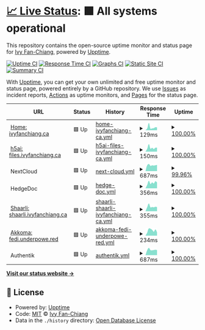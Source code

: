 # [📈 Live Status](https://status.ivyfanchiang.ca): <!--live status--> **🟩 All systems operational**

This repository contains the open-source uptime monitor and status page for [Ivy Fan-Chiang](https://ivyfanchiang.ca), powered by [Upptime](https://github.com/upptime/upptime).

[![Uptime CI](https://github.com/hexadecimalDinosaur/status.ivyfanchiang.ca/workflows/Uptime%20CI/badge.svg)](https://github.com/hexadecimalDinosaur/status.ivyfanchiang.ca/actions?query=workflow%3A%22Uptime+CI%22)
[![Response Time CI](https://github.com/hexadecimalDinosaur/status.ivyfanchiang.ca/workflows/Response%20Time%20CI/badge.svg)](https://github.com/hexadecimalDinosaur/status.ivyfanchiang.ca/actions?query=workflow%3A%22Response+Time+CI%22)
[![Graphs CI](https://github.com/hexadecimalDinosaur/status.ivyfanchiang.ca/workflows/Graphs%20CI/badge.svg)](https://github.com/hexadecimalDinosaur/status.ivyfanchiang.ca/actions?query=workflow%3A%22Graphs+CI%22)
[![Static Site CI](https://github.com/hexadecimalDinosaur/status.ivyfanchiang.ca/workflows/Static%20Site%20CI/badge.svg)](https://github.com/hexadecimalDinosaur/status.ivyfanchiang.ca/actions?query=workflow%3A%22Static+Site+CI%22)
[![Summary CI](https://github.com/hexadecimalDinosaur/status.ivyfanchiang.ca/workflows/Summary%20CI/badge.svg)](https://github.com/hexadecimalDinosaur/status.ivyfanchiang.ca/actions?query=workflow%3A%22Summary+CI%22)

With [Upptime](https://upptime.js.org), you can get your own unlimited and free uptime monitor and status page, powered entirely by a GitHub repository. We use [Issues](https://github.com/hexadecimalDinosaur/status.ivyfanchiang.ca/issues) as incident reports, [Actions](https://github.com/hexadecimalDinosaur/status.ivyfanchiang.ca/actions) as uptime monitors, and [Pages](https://status.ivyfanchiang.ca) for the status page.

<!--start: status pages-->
<!-- This summary is generated by Upptime (https://github.com/upptime/upptime) -->
<!-- Do not edit this manually, your changes will be overwritten -->
<!-- prettier-ignore -->
| URL | Status | History | Response Time | Uptime |
| --- | ------ | ------- | ------------- | ------ |
| <img alt="" src="https://icons.duckduckgo.com/ip3/ivyfanchiang.ca.ico" height="13"> [Home: ivyfanchiang.ca](https://ivyfanchiang.ca) | 🟩 Up | [home-ivyfanchiang-ca.yml](https://github.com/hexadecimalDinosaur/status.ivyfanchiang.ca/commits/HEAD/history/home-ivyfanchiang-ca.yml) | <details><summary><img alt="Response time graph" src="./graphs/home-ivyfanchiang-ca/response-time-week.png" height="20"> 129ms</summary><br><a href="https://status.ivyfanchiang.ca/history/home-ivyfanchiang-ca"><img alt="Response time 427" src="https://img.shields.io/endpoint?url=https%3A%2F%2Fraw.githubusercontent.com%2FhexadecimalDinosaur%2Fstatus.ivyfanchiang.ca%2FHEAD%2Fapi%2Fhome-ivyfanchiang-ca%2Fresponse-time.json"></a><br><a href="https://status.ivyfanchiang.ca/history/home-ivyfanchiang-ca"><img alt="24-hour response time 128" src="https://img.shields.io/endpoint?url=https%3A%2F%2Fraw.githubusercontent.com%2FhexadecimalDinosaur%2Fstatus.ivyfanchiang.ca%2FHEAD%2Fapi%2Fhome-ivyfanchiang-ca%2Fresponse-time-day.json"></a><br><a href="https://status.ivyfanchiang.ca/history/home-ivyfanchiang-ca"><img alt="7-day response time 129" src="https://img.shields.io/endpoint?url=https%3A%2F%2Fraw.githubusercontent.com%2FhexadecimalDinosaur%2Fstatus.ivyfanchiang.ca%2FHEAD%2Fapi%2Fhome-ivyfanchiang-ca%2Fresponse-time-week.json"></a><br><a href="https://status.ivyfanchiang.ca/history/home-ivyfanchiang-ca"><img alt="30-day response time 132" src="https://img.shields.io/endpoint?url=https%3A%2F%2Fraw.githubusercontent.com%2FhexadecimalDinosaur%2Fstatus.ivyfanchiang.ca%2FHEAD%2Fapi%2Fhome-ivyfanchiang-ca%2Fresponse-time-month.json"></a><br><a href="https://status.ivyfanchiang.ca/history/home-ivyfanchiang-ca"><img alt="1-year response time 500" src="https://img.shields.io/endpoint?url=https%3A%2F%2Fraw.githubusercontent.com%2FhexadecimalDinosaur%2Fstatus.ivyfanchiang.ca%2FHEAD%2Fapi%2Fhome-ivyfanchiang-ca%2Fresponse-time-year.json"></a></details> | <details><summary><a href="https://status.ivyfanchiang.ca/history/home-ivyfanchiang-ca">100.00%</a></summary><a href="https://status.ivyfanchiang.ca/history/home-ivyfanchiang-ca"><img alt="All-time uptime 99.99%" src="https://img.shields.io/endpoint?url=https%3A%2F%2Fraw.githubusercontent.com%2FhexadecimalDinosaur%2Fstatus.ivyfanchiang.ca%2FHEAD%2Fapi%2Fhome-ivyfanchiang-ca%2Fuptime.json"></a><br><a href="https://status.ivyfanchiang.ca/history/home-ivyfanchiang-ca"><img alt="24-hour uptime 100.00%" src="https://img.shields.io/endpoint?url=https%3A%2F%2Fraw.githubusercontent.com%2FhexadecimalDinosaur%2Fstatus.ivyfanchiang.ca%2FHEAD%2Fapi%2Fhome-ivyfanchiang-ca%2Fuptime-day.json"></a><br><a href="https://status.ivyfanchiang.ca/history/home-ivyfanchiang-ca"><img alt="7-day uptime 100.00%" src="https://img.shields.io/endpoint?url=https%3A%2F%2Fraw.githubusercontent.com%2FhexadecimalDinosaur%2Fstatus.ivyfanchiang.ca%2FHEAD%2Fapi%2Fhome-ivyfanchiang-ca%2Fuptime-week.json"></a><br><a href="https://status.ivyfanchiang.ca/history/home-ivyfanchiang-ca"><img alt="30-day uptime 100.00%" src="https://img.shields.io/endpoint?url=https%3A%2F%2Fraw.githubusercontent.com%2FhexadecimalDinosaur%2Fstatus.ivyfanchiang.ca%2FHEAD%2Fapi%2Fhome-ivyfanchiang-ca%2Fuptime-month.json"></a><br><a href="https://status.ivyfanchiang.ca/history/home-ivyfanchiang-ca"><img alt="1-year uptime 99.98%" src="https://img.shields.io/endpoint?url=https%3A%2F%2Fraw.githubusercontent.com%2FhexadecimalDinosaur%2Fstatus.ivyfanchiang.ca%2FHEAD%2Fapi%2Fhome-ivyfanchiang-ca%2Fuptime-year.json"></a></details>
| <img alt="" src="https://icons.duckduckgo.com/ip3/files.ivyfanchiang.ca.ico" height="13"> [h5ai: files.ivyfanchiang.ca](https://files.ivyfanchiang.ca) | 🟩 Up | [h5ai-files-ivyfanchiang-ca.yml](https://github.com/hexadecimalDinosaur/status.ivyfanchiang.ca/commits/HEAD/history/h5ai-files-ivyfanchiang-ca.yml) | <details><summary><img alt="Response time graph" src="./graphs/h5ai-files-ivyfanchiang-ca/response-time-week.png" height="20"> 150ms</summary><br><a href="https://status.ivyfanchiang.ca/history/h5ai-files-ivyfanchiang-ca"><img alt="Response time 313" src="https://img.shields.io/endpoint?url=https%3A%2F%2Fraw.githubusercontent.com%2FhexadecimalDinosaur%2Fstatus.ivyfanchiang.ca%2FHEAD%2Fapi%2Fh5ai-files-ivyfanchiang-ca%2Fresponse-time.json"></a><br><a href="https://status.ivyfanchiang.ca/history/h5ai-files-ivyfanchiang-ca"><img alt="24-hour response time 154" src="https://img.shields.io/endpoint?url=https%3A%2F%2Fraw.githubusercontent.com%2FhexadecimalDinosaur%2Fstatus.ivyfanchiang.ca%2FHEAD%2Fapi%2Fh5ai-files-ivyfanchiang-ca%2Fresponse-time-day.json"></a><br><a href="https://status.ivyfanchiang.ca/history/h5ai-files-ivyfanchiang-ca"><img alt="7-day response time 150" src="https://img.shields.io/endpoint?url=https%3A%2F%2Fraw.githubusercontent.com%2FhexadecimalDinosaur%2Fstatus.ivyfanchiang.ca%2FHEAD%2Fapi%2Fh5ai-files-ivyfanchiang-ca%2Fresponse-time-week.json"></a><br><a href="https://status.ivyfanchiang.ca/history/h5ai-files-ivyfanchiang-ca"><img alt="30-day response time 161" src="https://img.shields.io/endpoint?url=https%3A%2F%2Fraw.githubusercontent.com%2FhexadecimalDinosaur%2Fstatus.ivyfanchiang.ca%2FHEAD%2Fapi%2Fh5ai-files-ivyfanchiang-ca%2Fresponse-time-month.json"></a><br><a href="https://status.ivyfanchiang.ca/history/h5ai-files-ivyfanchiang-ca"><img alt="1-year response time 345" src="https://img.shields.io/endpoint?url=https%3A%2F%2Fraw.githubusercontent.com%2FhexadecimalDinosaur%2Fstatus.ivyfanchiang.ca%2FHEAD%2Fapi%2Fh5ai-files-ivyfanchiang-ca%2Fresponse-time-year.json"></a></details> | <details><summary><a href="https://status.ivyfanchiang.ca/history/h5ai-files-ivyfanchiang-ca">100.00%</a></summary><a href="https://status.ivyfanchiang.ca/history/h5ai-files-ivyfanchiang-ca"><img alt="All-time uptime 99.88%" src="https://img.shields.io/endpoint?url=https%3A%2F%2Fraw.githubusercontent.com%2FhexadecimalDinosaur%2Fstatus.ivyfanchiang.ca%2FHEAD%2Fapi%2Fh5ai-files-ivyfanchiang-ca%2Fuptime.json"></a><br><a href="https://status.ivyfanchiang.ca/history/h5ai-files-ivyfanchiang-ca"><img alt="24-hour uptime 100.00%" src="https://img.shields.io/endpoint?url=https%3A%2F%2Fraw.githubusercontent.com%2FhexadecimalDinosaur%2Fstatus.ivyfanchiang.ca%2FHEAD%2Fapi%2Fh5ai-files-ivyfanchiang-ca%2Fuptime-day.json"></a><br><a href="https://status.ivyfanchiang.ca/history/h5ai-files-ivyfanchiang-ca"><img alt="7-day uptime 100.00%" src="https://img.shields.io/endpoint?url=https%3A%2F%2Fraw.githubusercontent.com%2FhexadecimalDinosaur%2Fstatus.ivyfanchiang.ca%2FHEAD%2Fapi%2Fh5ai-files-ivyfanchiang-ca%2Fuptime-week.json"></a><br><a href="https://status.ivyfanchiang.ca/history/h5ai-files-ivyfanchiang-ca"><img alt="30-day uptime 100.00%" src="https://img.shields.io/endpoint?url=https%3A%2F%2Fraw.githubusercontent.com%2FhexadecimalDinosaur%2Fstatus.ivyfanchiang.ca%2FHEAD%2Fapi%2Fh5ai-files-ivyfanchiang-ca%2Fuptime-month.json"></a><br><a href="https://status.ivyfanchiang.ca/history/h5ai-files-ivyfanchiang-ca"><img alt="1-year uptime 99.77%" src="https://img.shields.io/endpoint?url=https%3A%2F%2Fraw.githubusercontent.com%2FhexadecimalDinosaur%2Fstatus.ivyfanchiang.ca%2FHEAD%2Fapi%2Fh5ai-files-ivyfanchiang-ca%2Fuptime-year.json"></a></details>
| <img alt="" src="https://icons.duckduckgo.com/ip3/null.ico" height="13"> NextCloud | 🟩 Up | [next-cloud.yml](https://github.com/hexadecimalDinosaur/status.ivyfanchiang.ca/commits/HEAD/history/next-cloud.yml) | <details><summary><img alt="Response time graph" src="./graphs/next-cloud/response-time-week.png" height="20"> 687ms</summary><br><a href="https://status.ivyfanchiang.ca/history/next-cloud"><img alt="Response time 908" src="https://img.shields.io/endpoint?url=https%3A%2F%2Fraw.githubusercontent.com%2FhexadecimalDinosaur%2Fstatus.ivyfanchiang.ca%2FHEAD%2Fapi%2Fnext-cloud%2Fresponse-time.json"></a><br><a href="https://status.ivyfanchiang.ca/history/next-cloud"><img alt="24-hour response time 690" src="https://img.shields.io/endpoint?url=https%3A%2F%2Fraw.githubusercontent.com%2FhexadecimalDinosaur%2Fstatus.ivyfanchiang.ca%2FHEAD%2Fapi%2Fnext-cloud%2Fresponse-time-day.json"></a><br><a href="https://status.ivyfanchiang.ca/history/next-cloud"><img alt="7-day response time 687" src="https://img.shields.io/endpoint?url=https%3A%2F%2Fraw.githubusercontent.com%2FhexadecimalDinosaur%2Fstatus.ivyfanchiang.ca%2FHEAD%2Fapi%2Fnext-cloud%2Fresponse-time-week.json"></a><br><a href="https://status.ivyfanchiang.ca/history/next-cloud"><img alt="30-day response time 677" src="https://img.shields.io/endpoint?url=https%3A%2F%2Fraw.githubusercontent.com%2FhexadecimalDinosaur%2Fstatus.ivyfanchiang.ca%2FHEAD%2Fapi%2Fnext-cloud%2Fresponse-time-month.json"></a><br><a href="https://status.ivyfanchiang.ca/history/next-cloud"><img alt="1-year response time 894" src="https://img.shields.io/endpoint?url=https%3A%2F%2Fraw.githubusercontent.com%2FhexadecimalDinosaur%2Fstatus.ivyfanchiang.ca%2FHEAD%2Fapi%2Fnext-cloud%2Fresponse-time-year.json"></a></details> | <details><summary><a href="https://status.ivyfanchiang.ca/history/next-cloud">99.96%</a></summary><a href="https://status.ivyfanchiang.ca/history/next-cloud"><img alt="All-time uptime 98.48%" src="https://img.shields.io/endpoint?url=https%3A%2F%2Fraw.githubusercontent.com%2FhexadecimalDinosaur%2Fstatus.ivyfanchiang.ca%2FHEAD%2Fapi%2Fnext-cloud%2Fuptime.json"></a><br><a href="https://status.ivyfanchiang.ca/history/next-cloud"><img alt="24-hour uptime 99.75%" src="https://img.shields.io/endpoint?url=https%3A%2F%2Fraw.githubusercontent.com%2FhexadecimalDinosaur%2Fstatus.ivyfanchiang.ca%2FHEAD%2Fapi%2Fnext-cloud%2Fuptime-day.json"></a><br><a href="https://status.ivyfanchiang.ca/history/next-cloud"><img alt="7-day uptime 99.96%" src="https://img.shields.io/endpoint?url=https%3A%2F%2Fraw.githubusercontent.com%2FhexadecimalDinosaur%2Fstatus.ivyfanchiang.ca%2FHEAD%2Fapi%2Fnext-cloud%2Fuptime-week.json"></a><br><a href="https://status.ivyfanchiang.ca/history/next-cloud"><img alt="30-day uptime 99.99%" src="https://img.shields.io/endpoint?url=https%3A%2F%2Fraw.githubusercontent.com%2FhexadecimalDinosaur%2Fstatus.ivyfanchiang.ca%2FHEAD%2Fapi%2Fnext-cloud%2Fuptime-month.json"></a><br><a href="https://status.ivyfanchiang.ca/history/next-cloud"><img alt="1-year uptime 99.92%" src="https://img.shields.io/endpoint?url=https%3A%2F%2Fraw.githubusercontent.com%2FhexadecimalDinosaur%2Fstatus.ivyfanchiang.ca%2FHEAD%2Fapi%2Fnext-cloud%2Fuptime-year.json"></a></details>
| <img alt="" src="https://icons.duckduckgo.com/ip3/null.ico" height="13"> HedgeDoc | 🟩 Up | [hedge-doc.yml](https://github.com/hexadecimalDinosaur/status.ivyfanchiang.ca/commits/HEAD/history/hedge-doc.yml) | <details><summary><img alt="Response time graph" src="./graphs/hedge-doc/response-time-week.png" height="20"> 356ms</summary><br><a href="https://status.ivyfanchiang.ca/history/hedge-doc"><img alt="Response time 380" src="https://img.shields.io/endpoint?url=https%3A%2F%2Fraw.githubusercontent.com%2FhexadecimalDinosaur%2Fstatus.ivyfanchiang.ca%2FHEAD%2Fapi%2Fhedge-doc%2Fresponse-time.json"></a><br><a href="https://status.ivyfanchiang.ca/history/hedge-doc"><img alt="24-hour response time 382" src="https://img.shields.io/endpoint?url=https%3A%2F%2Fraw.githubusercontent.com%2FhexadecimalDinosaur%2Fstatus.ivyfanchiang.ca%2FHEAD%2Fapi%2Fhedge-doc%2Fresponse-time-day.json"></a><br><a href="https://status.ivyfanchiang.ca/history/hedge-doc"><img alt="7-day response time 356" src="https://img.shields.io/endpoint?url=https%3A%2F%2Fraw.githubusercontent.com%2FhexadecimalDinosaur%2Fstatus.ivyfanchiang.ca%2FHEAD%2Fapi%2Fhedge-doc%2Fresponse-time-week.json"></a><br><a href="https://status.ivyfanchiang.ca/history/hedge-doc"><img alt="30-day response time 343" src="https://img.shields.io/endpoint?url=https%3A%2F%2Fraw.githubusercontent.com%2FhexadecimalDinosaur%2Fstatus.ivyfanchiang.ca%2FHEAD%2Fapi%2Fhedge-doc%2Fresponse-time-month.json"></a><br><a href="https://status.ivyfanchiang.ca/history/hedge-doc"><img alt="1-year response time 383" src="https://img.shields.io/endpoint?url=https%3A%2F%2Fraw.githubusercontent.com%2FhexadecimalDinosaur%2Fstatus.ivyfanchiang.ca%2FHEAD%2Fapi%2Fhedge-doc%2Fresponse-time-year.json"></a></details> | <details><summary><a href="https://status.ivyfanchiang.ca/history/hedge-doc">100.00%</a></summary><a href="https://status.ivyfanchiang.ca/history/hedge-doc"><img alt="All-time uptime 99.54%" src="https://img.shields.io/endpoint?url=https%3A%2F%2Fraw.githubusercontent.com%2FhexadecimalDinosaur%2Fstatus.ivyfanchiang.ca%2FHEAD%2Fapi%2Fhedge-doc%2Fuptime.json"></a><br><a href="https://status.ivyfanchiang.ca/history/hedge-doc"><img alt="24-hour uptime 100.00%" src="https://img.shields.io/endpoint?url=https%3A%2F%2Fraw.githubusercontent.com%2FhexadecimalDinosaur%2Fstatus.ivyfanchiang.ca%2FHEAD%2Fapi%2Fhedge-doc%2Fuptime-day.json"></a><br><a href="https://status.ivyfanchiang.ca/history/hedge-doc"><img alt="7-day uptime 100.00%" src="https://img.shields.io/endpoint?url=https%3A%2F%2Fraw.githubusercontent.com%2FhexadecimalDinosaur%2Fstatus.ivyfanchiang.ca%2FHEAD%2Fapi%2Fhedge-doc%2Fuptime-week.json"></a><br><a href="https://status.ivyfanchiang.ca/history/hedge-doc"><img alt="30-day uptime 100.00%" src="https://img.shields.io/endpoint?url=https%3A%2F%2Fraw.githubusercontent.com%2FhexadecimalDinosaur%2Fstatus.ivyfanchiang.ca%2FHEAD%2Fapi%2Fhedge-doc%2Fuptime-month.json"></a><br><a href="https://status.ivyfanchiang.ca/history/hedge-doc"><img alt="1-year uptime 99.92%" src="https://img.shields.io/endpoint?url=https%3A%2F%2Fraw.githubusercontent.com%2FhexadecimalDinosaur%2Fstatus.ivyfanchiang.ca%2FHEAD%2Fapi%2Fhedge-doc%2Fuptime-year.json"></a></details>
| <img alt="" src="https://icons.duckduckgo.com/ip3/shaarli.ivyfanchiang.ca.ico" height="13"> [Shaarli: shaarli.ivyfanchiang.ca](https://shaarli.ivyfanchiang.ca/) | 🟩 Up | [shaarli-shaarli-ivyfanchiang-ca.yml](https://github.com/hexadecimalDinosaur/status.ivyfanchiang.ca/commits/HEAD/history/shaarli-shaarli-ivyfanchiang-ca.yml) | <details><summary><img alt="Response time graph" src="./graphs/shaarli-shaarli-ivyfanchiang-ca/response-time-week.png" height="20"> 355ms</summary><br><a href="https://status.ivyfanchiang.ca/history/shaarli-shaarli-ivyfanchiang-ca"><img alt="Response time 621" src="https://img.shields.io/endpoint?url=https%3A%2F%2Fraw.githubusercontent.com%2FhexadecimalDinosaur%2Fstatus.ivyfanchiang.ca%2FHEAD%2Fapi%2Fshaarli-shaarli-ivyfanchiang-ca%2Fresponse-time.json"></a><br><a href="https://status.ivyfanchiang.ca/history/shaarli-shaarli-ivyfanchiang-ca"><img alt="24-hour response time 321" src="https://img.shields.io/endpoint?url=https%3A%2F%2Fraw.githubusercontent.com%2FhexadecimalDinosaur%2Fstatus.ivyfanchiang.ca%2FHEAD%2Fapi%2Fshaarli-shaarli-ivyfanchiang-ca%2Fresponse-time-day.json"></a><br><a href="https://status.ivyfanchiang.ca/history/shaarli-shaarli-ivyfanchiang-ca"><img alt="7-day response time 355" src="https://img.shields.io/endpoint?url=https%3A%2F%2Fraw.githubusercontent.com%2FhexadecimalDinosaur%2Fstatus.ivyfanchiang.ca%2FHEAD%2Fapi%2Fshaarli-shaarli-ivyfanchiang-ca%2Fresponse-time-week.json"></a><br><a href="https://status.ivyfanchiang.ca/history/shaarli-shaarli-ivyfanchiang-ca"><img alt="30-day response time 351" src="https://img.shields.io/endpoint?url=https%3A%2F%2Fraw.githubusercontent.com%2FhexadecimalDinosaur%2Fstatus.ivyfanchiang.ca%2FHEAD%2Fapi%2Fshaarli-shaarli-ivyfanchiang-ca%2Fresponse-time-month.json"></a><br><a href="https://status.ivyfanchiang.ca/history/shaarli-shaarli-ivyfanchiang-ca"><img alt="1-year response time 660" src="https://img.shields.io/endpoint?url=https%3A%2F%2Fraw.githubusercontent.com%2FhexadecimalDinosaur%2Fstatus.ivyfanchiang.ca%2FHEAD%2Fapi%2Fshaarli-shaarli-ivyfanchiang-ca%2Fresponse-time-year.json"></a></details> | <details><summary><a href="https://status.ivyfanchiang.ca/history/shaarli-shaarli-ivyfanchiang-ca">100.00%</a></summary><a href="https://status.ivyfanchiang.ca/history/shaarli-shaarli-ivyfanchiang-ca"><img alt="All-time uptime 99.95%" src="https://img.shields.io/endpoint?url=https%3A%2F%2Fraw.githubusercontent.com%2FhexadecimalDinosaur%2Fstatus.ivyfanchiang.ca%2FHEAD%2Fapi%2Fshaarli-shaarli-ivyfanchiang-ca%2Fuptime.json"></a><br><a href="https://status.ivyfanchiang.ca/history/shaarli-shaarli-ivyfanchiang-ca"><img alt="24-hour uptime 100.00%" src="https://img.shields.io/endpoint?url=https%3A%2F%2Fraw.githubusercontent.com%2FhexadecimalDinosaur%2Fstatus.ivyfanchiang.ca%2FHEAD%2Fapi%2Fshaarli-shaarli-ivyfanchiang-ca%2Fuptime-day.json"></a><br><a href="https://status.ivyfanchiang.ca/history/shaarli-shaarli-ivyfanchiang-ca"><img alt="7-day uptime 100.00%" src="https://img.shields.io/endpoint?url=https%3A%2F%2Fraw.githubusercontent.com%2FhexadecimalDinosaur%2Fstatus.ivyfanchiang.ca%2FHEAD%2Fapi%2Fshaarli-shaarli-ivyfanchiang-ca%2Fuptime-week.json"></a><br><a href="https://status.ivyfanchiang.ca/history/shaarli-shaarli-ivyfanchiang-ca"><img alt="30-day uptime 100.00%" src="https://img.shields.io/endpoint?url=https%3A%2F%2Fraw.githubusercontent.com%2FhexadecimalDinosaur%2Fstatus.ivyfanchiang.ca%2FHEAD%2Fapi%2Fshaarli-shaarli-ivyfanchiang-ca%2Fuptime-month.json"></a><br><a href="https://status.ivyfanchiang.ca/history/shaarli-shaarli-ivyfanchiang-ca"><img alt="1-year uptime 99.94%" src="https://img.shields.io/endpoint?url=https%3A%2F%2Fraw.githubusercontent.com%2FhexadecimalDinosaur%2Fstatus.ivyfanchiang.ca%2FHEAD%2Fapi%2Fshaarli-shaarli-ivyfanchiang-ca%2Fuptime-year.json"></a></details>
| <img alt="" src="https://icons.duckduckgo.com/ip3/fedi.underpowe.red.ico" height="13"> [Akkoma: fedi.underpowe.red](https://fedi.underpowe.red/) | 🟩 Up | [akkoma-fedi-underpowe-red.yml](https://github.com/hexadecimalDinosaur/status.ivyfanchiang.ca/commits/HEAD/history/akkoma-fedi-underpowe-red.yml) | <details><summary><img alt="Response time graph" src="./graphs/akkoma-fedi-underpowe-red/response-time-week.png" height="20"> 234ms</summary><br><a href="https://status.ivyfanchiang.ca/history/akkoma-fedi-underpowe-red"><img alt="Response time 323" src="https://img.shields.io/endpoint?url=https%3A%2F%2Fraw.githubusercontent.com%2FhexadecimalDinosaur%2Fstatus.ivyfanchiang.ca%2FHEAD%2Fapi%2Fakkoma-fedi-underpowe-red%2Fresponse-time.json"></a><br><a href="https://status.ivyfanchiang.ca/history/akkoma-fedi-underpowe-red"><img alt="24-hour response time 147" src="https://img.shields.io/endpoint?url=https%3A%2F%2Fraw.githubusercontent.com%2FhexadecimalDinosaur%2Fstatus.ivyfanchiang.ca%2FHEAD%2Fapi%2Fakkoma-fedi-underpowe-red%2Fresponse-time-day.json"></a><br><a href="https://status.ivyfanchiang.ca/history/akkoma-fedi-underpowe-red"><img alt="7-day response time 234" src="https://img.shields.io/endpoint?url=https%3A%2F%2Fraw.githubusercontent.com%2FhexadecimalDinosaur%2Fstatus.ivyfanchiang.ca%2FHEAD%2Fapi%2Fakkoma-fedi-underpowe-red%2Fresponse-time-week.json"></a><br><a href="https://status.ivyfanchiang.ca/history/akkoma-fedi-underpowe-red"><img alt="30-day response time 261" src="https://img.shields.io/endpoint?url=https%3A%2F%2Fraw.githubusercontent.com%2FhexadecimalDinosaur%2Fstatus.ivyfanchiang.ca%2FHEAD%2Fapi%2Fakkoma-fedi-underpowe-red%2Fresponse-time-month.json"></a><br><a href="https://status.ivyfanchiang.ca/history/akkoma-fedi-underpowe-red"><img alt="1-year response time 323" src="https://img.shields.io/endpoint?url=https%3A%2F%2Fraw.githubusercontent.com%2FhexadecimalDinosaur%2Fstatus.ivyfanchiang.ca%2FHEAD%2Fapi%2Fakkoma-fedi-underpowe-red%2Fresponse-time-year.json"></a></details> | <details><summary><a href="https://status.ivyfanchiang.ca/history/akkoma-fedi-underpowe-red">100.00%</a></summary><a href="https://status.ivyfanchiang.ca/history/akkoma-fedi-underpowe-red"><img alt="All-time uptime 100.00%" src="https://img.shields.io/endpoint?url=https%3A%2F%2Fraw.githubusercontent.com%2FhexadecimalDinosaur%2Fstatus.ivyfanchiang.ca%2FHEAD%2Fapi%2Fakkoma-fedi-underpowe-red%2Fuptime.json"></a><br><a href="https://status.ivyfanchiang.ca/history/akkoma-fedi-underpowe-red"><img alt="24-hour uptime 100.00%" src="https://img.shields.io/endpoint?url=https%3A%2F%2Fraw.githubusercontent.com%2FhexadecimalDinosaur%2Fstatus.ivyfanchiang.ca%2FHEAD%2Fapi%2Fakkoma-fedi-underpowe-red%2Fuptime-day.json"></a><br><a href="https://status.ivyfanchiang.ca/history/akkoma-fedi-underpowe-red"><img alt="7-day uptime 100.00%" src="https://img.shields.io/endpoint?url=https%3A%2F%2Fraw.githubusercontent.com%2FhexadecimalDinosaur%2Fstatus.ivyfanchiang.ca%2FHEAD%2Fapi%2Fakkoma-fedi-underpowe-red%2Fuptime-week.json"></a><br><a href="https://status.ivyfanchiang.ca/history/akkoma-fedi-underpowe-red"><img alt="30-day uptime 100.00%" src="https://img.shields.io/endpoint?url=https%3A%2F%2Fraw.githubusercontent.com%2FhexadecimalDinosaur%2Fstatus.ivyfanchiang.ca%2FHEAD%2Fapi%2Fakkoma-fedi-underpowe-red%2Fuptime-month.json"></a><br><a href="https://status.ivyfanchiang.ca/history/akkoma-fedi-underpowe-red"><img alt="1-year uptime 100.00%" src="https://img.shields.io/endpoint?url=https%3A%2F%2Fraw.githubusercontent.com%2FhexadecimalDinosaur%2Fstatus.ivyfanchiang.ca%2FHEAD%2Fapi%2Fakkoma-fedi-underpowe-red%2Fuptime-year.json"></a></details>
| <img alt="" src="https://icons.duckduckgo.com/ip3/null.ico" height="13"> Authentik | 🟩 Up | [authentik.yml](https://github.com/hexadecimalDinosaur/status.ivyfanchiang.ca/commits/HEAD/history/authentik.yml) | <details><summary><img alt="Response time graph" src="./graphs/authentik/response-time-week.png" height="20"> 687ms</summary><br><a href="https://status.ivyfanchiang.ca/history/authentik"><img alt="Response time 574" src="https://img.shields.io/endpoint?url=https%3A%2F%2Fraw.githubusercontent.com%2FhexadecimalDinosaur%2Fstatus.ivyfanchiang.ca%2FHEAD%2Fapi%2Fauthentik%2Fresponse-time.json"></a><br><a href="https://status.ivyfanchiang.ca/history/authentik"><img alt="24-hour response time 653" src="https://img.shields.io/endpoint?url=https%3A%2F%2Fraw.githubusercontent.com%2FhexadecimalDinosaur%2Fstatus.ivyfanchiang.ca%2FHEAD%2Fapi%2Fauthentik%2Fresponse-time-day.json"></a><br><a href="https://status.ivyfanchiang.ca/history/authentik"><img alt="7-day response time 687" src="https://img.shields.io/endpoint?url=https%3A%2F%2Fraw.githubusercontent.com%2FhexadecimalDinosaur%2Fstatus.ivyfanchiang.ca%2FHEAD%2Fapi%2Fauthentik%2Fresponse-time-week.json"></a><br><a href="https://status.ivyfanchiang.ca/history/authentik"><img alt="30-day response time 640" src="https://img.shields.io/endpoint?url=https%3A%2F%2Fraw.githubusercontent.com%2FhexadecimalDinosaur%2Fstatus.ivyfanchiang.ca%2FHEAD%2Fapi%2Fauthentik%2Fresponse-time-month.json"></a><br><a href="https://status.ivyfanchiang.ca/history/authentik"><img alt="1-year response time 574" src="https://img.shields.io/endpoint?url=https%3A%2F%2Fraw.githubusercontent.com%2FhexadecimalDinosaur%2Fstatus.ivyfanchiang.ca%2FHEAD%2Fapi%2Fauthentik%2Fresponse-time-year.json"></a></details> | <details><summary><a href="https://status.ivyfanchiang.ca/history/authentik">100.00%</a></summary><a href="https://status.ivyfanchiang.ca/history/authentik"><img alt="All-time uptime 99.95%" src="https://img.shields.io/endpoint?url=https%3A%2F%2Fraw.githubusercontent.com%2FhexadecimalDinosaur%2Fstatus.ivyfanchiang.ca%2FHEAD%2Fapi%2Fauthentik%2Fuptime.json"></a><br><a href="https://status.ivyfanchiang.ca/history/authentik"><img alt="24-hour uptime 100.00%" src="https://img.shields.io/endpoint?url=https%3A%2F%2Fraw.githubusercontent.com%2FhexadecimalDinosaur%2Fstatus.ivyfanchiang.ca%2FHEAD%2Fapi%2Fauthentik%2Fuptime-day.json"></a><br><a href="https://status.ivyfanchiang.ca/history/authentik"><img alt="7-day uptime 100.00%" src="https://img.shields.io/endpoint?url=https%3A%2F%2Fraw.githubusercontent.com%2FhexadecimalDinosaur%2Fstatus.ivyfanchiang.ca%2FHEAD%2Fapi%2Fauthentik%2Fuptime-week.json"></a><br><a href="https://status.ivyfanchiang.ca/history/authentik"><img alt="30-day uptime 100.00%" src="https://img.shields.io/endpoint?url=https%3A%2F%2Fraw.githubusercontent.com%2FhexadecimalDinosaur%2Fstatus.ivyfanchiang.ca%2FHEAD%2Fapi%2Fauthentik%2Fuptime-month.json"></a><br><a href="https://status.ivyfanchiang.ca/history/authentik"><img alt="1-year uptime 99.95%" src="https://img.shields.io/endpoint?url=https%3A%2F%2Fraw.githubusercontent.com%2FhexadecimalDinosaur%2Fstatus.ivyfanchiang.ca%2FHEAD%2Fapi%2Fauthentik%2Fuptime-year.json"></a></details>

<!--end: status pages-->

[**Visit our status website →**](https://status.ivyfanchiang.ca)

## 📄 License

- Powered by: [Upptime](https://github.com/upptime/upptime)
- Code: [MIT](./LICENSE) © [Ivy Fan-Chiang](https://ivyfanchiang.ca)
- Data in the `./history` directory: [Open Database License](https://opendatacommons.org/licenses/odbl/1-0/)
